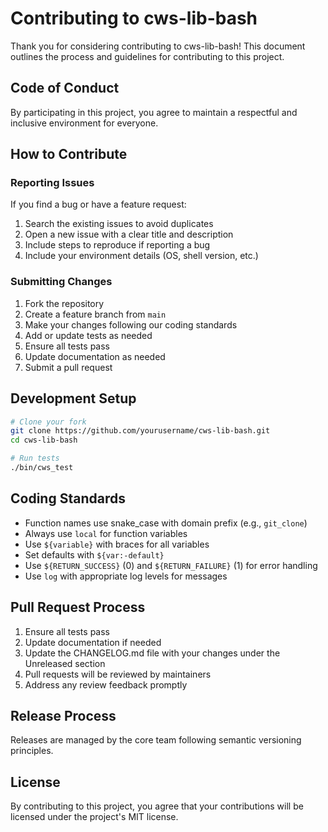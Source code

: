 # Contributing to cws-lib-bash

Thank you for considering contributing to cws-lib-bash! This document outlines the process and guidelines for contributing to this project.

## Code of Conduct

By participating in this project, you agree to maintain a respectful and inclusive environment for everyone.

## How to Contribute

### Reporting Issues

If you find a bug or have a feature request:

1. Search the existing issues to avoid duplicates
2. Open a new issue with a clear title and description
3. Include steps to reproduce if reporting a bug
4. Include your environment details (OS, shell version, etc.)

### Submitting Changes

1. Fork the repository
2. Create a feature branch from `main`
3. Make your changes following our coding standards
4. Add or update tests as needed
5. Ensure all tests pass
6. Update documentation as needed
7. Submit a pull request

## Development Setup

```bash
# Clone your fork
git clone https://github.com/yourusername/cws-lib-bash.git
cd cws-lib-bash

# Run tests
./bin/cws_test
```

## Coding Standards

- Function names use snake_case with domain prefix (e.g., `git_clone`)
- Always use `local` for function variables
- Use `${variable}` with braces for all variables
- Set defaults with `${var:-default}`
- Use `${RETURN_SUCCESS}` (0) and `${RETURN_FAILURE}` (1) for error handling
- Use `log` with appropriate log levels for messages

## Pull Request Process

1. Ensure all tests pass
2. Update documentation if needed
3. Update the CHANGELOG.md file with your changes under the Unreleased section
4. Pull requests will be reviewed by maintainers
5. Address any review feedback promptly

## Release Process

Releases are managed by the core team following semantic versioning principles.

## License

By contributing to this project, you agree that your contributions will be licensed under the project's MIT license.